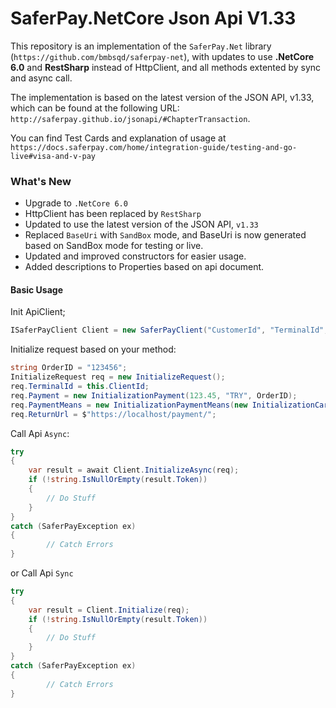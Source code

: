 # SaferPay.NetCore Json Api V1.33

This repository is an implementation of the `SaferPay.Net` library (`https://github.com/bmbsqd/saferpay-net`), with updates to use **.NetCore 6.0** and **RestSharp** instead of HttpClient, and all methods extented by sync and async call. 

The implementation is based on the latest version of the JSON API, v1.33, which can be found at the following URL: `http://saferpay.github.io/jsonapi/#ChapterTransaction`.

You can find Test Cards and explanation of usage at `https://docs.saferpay.com/home/integration-guide/testing-and-go-live#visa-and-v-pay`

### What's New
+ Upgrade to `.NetCore 6.0`
+ HttpClient has been replaced by `RestSharp`
+ Updated to use the latest version of the JSON API, `v1.33`
+ Replaced `BaseUri` with `SandBox` mode, and BaseUri is now generated based on SandBox mode for testing or live.
+ Updated and improved constructors for easier usage.
+ Added descriptions to Properties based on api document.

#### Basic Usage

Init ApiClient;
```csharp
ISaferPayClient Client = new SaferPayClient("CustomerId", "TerminalId", "UserName", "PassWord", true);
```

Initialize request based on your method:

```csharp
string OrderID = "123456";
InitializeRequest req = new InitializeRequest();
req.TerminalId = this.ClientId;
req.Payment = new InitializationPayment(123.45, "TRY", OrderID);
req.PaymentMeans = new InitializationPaymentMeans(new InitializationCard("9010004150000009", 12, 30, 123, "Card Holder Name"));
req.ReturnUrl = $"https://localhost/payment/";
```
Call Api `Async`:
```csharp
try
{
    var result = await Client.InitializeAsync(req);
    if (!string.IsNullOrEmpty(result.Token))
    {
        // Do Stuff
    }
}
catch (SaferPayException ex)
{
        // Catch Errors
}
```

or Call Api `Sync`
```csharp
try
{
    var result = Client.Initialize(req);
    if (!string.IsNullOrEmpty(result.Token))
    {
        // Do Stuff
    }
}
catch (SaferPayException ex)
{
        // Catch Errors
}
```
    
